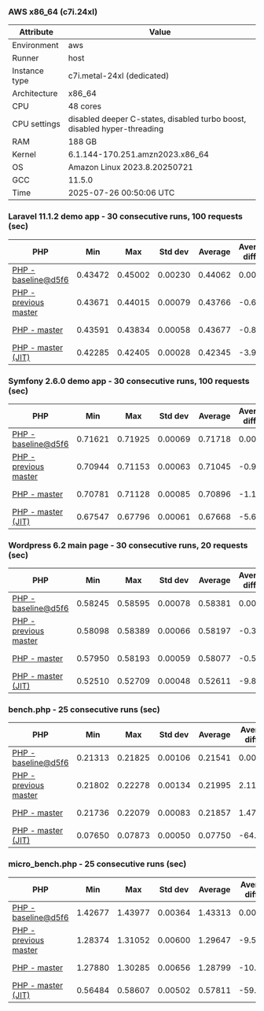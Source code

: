 ### AWS x86_64 (c7i.24xl)

|  Attribute    |     Value      |
|---------------|----------------|
| Environment   |aws|
| Runner        |host|
| Instance type |c7i.metal-24xl (dedicated)|
| Architecture  |x86_64
| CPU           |48 cores|
| CPU settings  |disabled deeper C-states, disabled turbo boost, disabled hyper-threading|
| RAM           |188 GB|
| Kernel        |6.1.144-170.251.amzn2023.x86_64|
| OS            |Amazon Linux 2023.8.20250721|
| GCC           |11.5.0|
| Time          |2025-07-26 00:50:06 UTC|

### Laravel 11.1.2 demo app - 30 consecutive runs, 100 requests (sec)

|     PHP     |     Min     |     Max     |    Std dev   |   Average  |  Average diff % |   Median   | Median diff % |     Memory    |
|-------------|-------------|-------------|--------------|------------|-----------------|------------|---------------|---------------|
|[PHP - baseline@d5f6](https://github.com/php/php-src/commit/d5f6e56610)|0.43472|0.45002|0.00230|0.44062|0.00%|0.44052|0.00%|42.01 MB|
|[PHP - previous master](https://github.com/php/php-src/commit/7777eaa8e1)|0.43671|0.44015|0.00079|0.43766|-0.67%|0.43745|-0.70%|42.33 MB|
|[PHP - master](https://github.com/php/php-src/commit/747ecce51f)|0.43591|0.43834|0.00058|0.43677|-0.87%|0.43654|-0.90%|42.33 MB|
|[PHP - master (JIT)](https://github.com/php/php-src/commit/747ecce51f)|0.42285|0.42405|0.00028|0.42345|-3.90%|0.42343|-3.88%|51.45 MB|

### Symfony 2.6.0 demo app - 30 consecutive runs, 100 requests (sec)

|     PHP     |     Min     |     Max     |    Std dev   |   Average  |  Average diff % |   Median   | Median diff % |     Memory    |
|-------------|-------------|-------------|--------------|------------|-----------------|------------|---------------|---------------|
|[PHP - baseline@d5f6](https://github.com/php/php-src/commit/d5f6e56610)|0.71621|0.71925|0.00069|0.71718|0.00%|0.71721|0.00%|37.67 MB|
|[PHP - previous master](https://github.com/php/php-src/commit/7777eaa8e1)|0.70944|0.71153|0.00063|0.71045|-0.94%|0.71058|-0.92%|38.28 MB|
|[PHP - master](https://github.com/php/php-src/commit/747ecce51f)|0.70781|0.71128|0.00085|0.70896|-1.15%|0.70884|-1.17%|38.28 MB|
|[PHP - master (JIT)](https://github.com/php/php-src/commit/747ecce51f)|0.67547|0.67796|0.00061|0.67668|-5.65%|0.67667|-5.65%|45.07 MB|

### Wordpress 6.2 main page - 30 consecutive runs, 20 requests (sec)

|     PHP     |     Min     |     Max     |    Std dev   |   Average  |  Average diff % |   Median   | Median diff % |     Memory    |
|-------------|-------------|-------------|--------------|------------|-----------------|------------|---------------|---------------|
|[PHP - baseline@d5f6](https://github.com/php/php-src/commit/d5f6e56610)|0.58245|0.58595|0.00078|0.58381|0.00%|0.58361|0.00%|43.41 MB|
|[PHP - previous master](https://github.com/php/php-src/commit/7777eaa8e1)|0.58098|0.58389|0.00066|0.58197|-0.31%|0.58181|-0.31%|43.77 MB|
|[PHP - master](https://github.com/php/php-src/commit/747ecce51f)|0.57950|0.58193|0.00059|0.58077|-0.52%|0.58082|-0.48%|43.77 MB|
|[PHP - master (JIT)](https://github.com/php/php-src/commit/747ecce51f)|0.52510|0.52709|0.00048|0.52611|-9.88%|0.52605|-9.86%|62.17 MB|

### bench.php - 25 consecutive runs (sec)

|     PHP     |     Min     |     Max     |    Std dev   |   Average  |  Average diff % |   Median   | Median diff % |     Memory    |
|-------------|-------------|-------------|--------------|------------|-----------------|------------|---------------|---------------|
|[PHP - baseline@d5f6](https://github.com/php/php-src/commit/d5f6e56610)|0.21313|0.21825|0.00106|0.21541|0.00%|0.21531|0.00%|26.39 MB|
|[PHP - previous master](https://github.com/php/php-src/commit/7777eaa8e1)|0.21802|0.22278|0.00134|0.21995|2.11%|0.21973|2.05%|26.70 MB|
|[PHP - master](https://github.com/php/php-src/commit/747ecce51f)|0.21736|0.22079|0.00083|0.21857|1.47%|0.21833|1.41%|26.70 MB|
|[PHP - master (JIT)](https://github.com/php/php-src/commit/747ecce51f)|0.07650|0.07873|0.00050|0.07750|-64.02%|0.07749|-64.01%|27.91 MB|

### micro_bench.php - 25 consecutive runs (sec)

|     PHP     |     Min     |     Max     |    Std dev   |   Average  |  Average diff % |   Median   | Median diff % |     Memory    |
|-------------|-------------|-------------|--------------|------------|-----------------|------------|---------------|---------------|
|[PHP - baseline@d5f6](https://github.com/php/php-src/commit/d5f6e56610)|1.42677|1.43977|0.00364|1.43313|0.00%|1.43244|0.00%|20.62 MB|
|[PHP - previous master](https://github.com/php/php-src/commit/7777eaa8e1)|1.28374|1.31052|0.00600|1.29647|-9.54%|1.29610|-9.52%|20.99 MB|
|[PHP - master](https://github.com/php/php-src/commit/747ecce51f)|1.27880|1.30285|0.00656|1.28799|-10.13%|1.28677|-10.17%|20.99 MB|
|[PHP - master (JIT)](https://github.com/php/php-src/commit/747ecce51f)|0.56484|0.58607|0.00502|0.57811|-59.66%|0.57853|-59.61%|22.35 MB|
